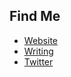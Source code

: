 
## Find Me
- <a href="https://limjungyoon.com/">Website</a>
- <a href="https://jungyoonlim.substack.com/">Writing</a>
- <a href="https://twitter.com/jungyoonlim">Twitter</a>
